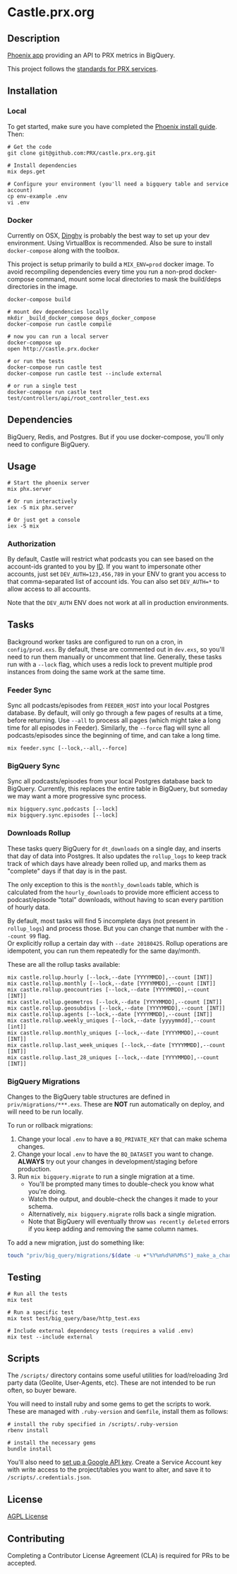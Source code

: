 # Castle.prx.org

## Description

[Phoenix app](http://www.phoenixframework.org) providing an API to PRX metrics in BigQuery.

This project follows the [standards for PRX services](https://github.com/PRX/meta.prx.org/wiki/Project-Standards#services).

## Installation

### Local

To get started, make sure you have completed the [Phoenix install guide](https://hexdocs.pm/phoenix/installation.html#content).  Then:

```
# Get the code
git clone git@github.com:PRX/castle.prx.org.git

# Install dependencies
mix deps.get

# Configure your environment (you'll need a bigquery table and service account)
cp env-example .env
vi .env
```

### Docker

Currently on OSX, [Dinghy](https://github.com/codekitchen/dinghy) is probably
the best way to set up your dev environment.  Using VirtualBox is recommended.
Also be sure to install `docker-compose` along with the toolbox.

This project is setup primarily to build a `MIX_ENV=prod` docker image. To avoid
recompiling dependencies every time you run a non-prod docker-compose command,
mount some local directories to mask the build/deps directories in the image.

```
docker-compose build

# mount dev dependencies locally
mkdir _build_docker_compose deps_docker_compose
docker-compose run castle compile

# now you can run a local server
docker-compose up
open http://castle.prx.docker

# or run the tests
docker-compose run castle test
docker-compose run castle test --include external

# or run a single test
docker-compose run castle test test/controllers/api/root_controller_test.exs
```

## Dependencies

BigQuery, Redis, and Postgres.  But if you use docker-compose, you'll only need
to configure BigQuery.

## Usage

```
# Start the phoenix server
mix phx.server

# Or run interactively
iex -S mix phx.server

# Or just get a console
iex -S mix
```

### Authorization

By default, Castle will restrict what podcasts you can see based on the
account-ids granted to you by [ID](https://github.com/PRX/id.prx.org). If you
want to impersonate other accounts, just set `DEV_AUTH=123,456,789` in your
ENV to grant you access to that comma-separated list of account ids. You can
also set `DEV_AUTH=*` to allow access to all accounts.

Note that the `DEV_AUTH` ENV does not work at all in production environments.

## Tasks

Background worker tasks are configured to run on a cron, in `config/prod.exs`.
By default, these are commented out in `dev.exs`, so you'll need to run them
manually or uncomment that line.  Generally, these tasks run with a `--lock`
flag, which uses a redis lock to prevent multiple prod instances from doing the
same work at the same time.

### Feeder Sync

Sync all podcasts/episodes from `FEEDER_HOST` into your local Postgres database.
By default, will only go through a few pages of results at a time, before
returning.  Use `--all` to process all pages (which might take a long time for
all episodes in Feeder).  Similarly, the `--force` flag will sync all
podcasts/episodes since the beginning of time, and can take a long time.

```
mix feeder.sync [--lock,--all,--force]
```

### BigQuery Sync

Sync all podcasts/episodes from your local Postgres database back to BigQuery.
Currently, this replaces the entire table in BigQuery, but someday we may want
a more progressive sync process.

```
mix bigquery.sync.podcasts [--lock]
mix bigquery.sync.episodes [--lock]
```

### Downloads Rollup

These tasks query BigQuery for `dt_downloads` on a single day, and inserts that
day of data into Postgres.  It also updates the `rollup_logs` to keep  track
track of which days have already been rolled up, and marks them as "complete"
days if that day is in the past.

The only exception to this is the `monthly_downloads` table, which is calculated
from the `hourly_downloads` to provide more efficient access to podcast/episode
"total" downloads, without having to scan every partition of hourly data.

By default, most tasks will find 5 incomplete days (not present in `rollup_logs`)
and process those.  But you can change that number with the `--count 99` flag.  
Or explicitly rollup a certain day with `--date 20180425`.  Rollup operations
are idempotent, you can run them repeatedly for the same day/month.

These are all the rollup tasks available:

```
mix castle.rollup.hourly [--lock,--date [YYYYMMDD],--count [INT]]
mix castle.rollup.monthly [--lock,--date [YYYYMMDD],--count [INT]]
mix castle.rollup.geocountries [--lock,--date [YYYYMMDD],--count [INT]]
mix castle.rollup.geometros [--lock,--date [YYYYMMDD],--count [INT]]
mix castle.rollup.geosubdivs [--lock,--date [YYYYMMDD],--count [INT]]
mix castle.rollup.agents [--lock,--date [YYYYMMDD],--count [INT]]
mix castle.rollup.weekly_uniques [--lock,--date [yyyymmdd],--count [int]]
mix castle.rollup.monthly_uniques [--lock,--date [YYYYMMDD],--count [INT]]
mix castle.rollup.last_week_uniques [--lock,--date [YYYYMMDD],--count [INT]]
mix castle.rollup.last_28_uniques [--lock,--date [YYYYMMDD],--count [INT]]
```

### BigQuery Migrations

Changes to the BigQuery table structures are defined in `priv/migrations/***.exs`. These are
**NOT** run automatically on deploy, and will need to be run locally.

To run or rollback migrations:

1. Change your local `.env` to have a `BQ_PRIVATE_KEY` that can make schema changes.
2. Change your local `.env` to have the `BQ_DATASET` you want to change. **ALWAYS** try out
   your changes in development/staging before production.
3. Run `mix bigquery.migrate` to run a single migration at a time.
   - You'll be prompted many times to double-check you know what you're doing.
   - Watch the output, and double-check the changes it made to your schema.
   - Alternatively, `mix bigquery.migrate` rolls back a single migration.
   - Note that BigQuery will eventually throw `was recently deleted` errors if you keep adding
     and removing the same column names.

To add a new migration, just do something like:

```bash
touch "priv/big_query/migrations/$(date -u +"%Y%m%d%H%M%S")_make_a_change.exs"
```

## Testing

```
# Run all the tests
mix test

# Run a specific test
mix test test/big_query/base/http_test.exs

# Include external dependency tests (requires a valid .env)
mix test --include external
```

## Scripts

The `/scripts/` directory contains some useful utilities for load/reloading
3rd party data (Geolite, User-Agents, etc).  These are not intended to be run
often, so buyer beware.

You will need to install ruby and some gems to get the scripts to work.
These are managed with `.ruby-version` and `Gemfile`, install them as follows:
```
# install the ruby specified in /scripts/.ruby-version
rbenv install

# install the necessary gems
bundle install
```

You'll also need to [set up a Google API key](https://support.google.com/googleapi/answer/6158862).
Create a Service Account key with write access to the project/tables you want to
alter, and save it to `/scripts/.credentials.json`.

## License

[AGPL License](https://www.gnu.org/licenses/agpl-3.0.html)

## Contributing

Completing a Contributor License Agreement (CLA) is required for PRs to be accepted.
